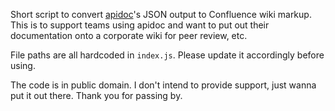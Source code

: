 Short script to convert [apidoc][1]'s JSON output to Confluence wiki markup. 
This is to support teams using apidoc and want to put out their documentation
onto a corporate wiki for peer review, etc.

File paths are all hardcoded in `index.js`. Please update it accordingly
before using.

The code is in public domain. I don't intend to provide support, just wanna
put it out there. Thank you for passing by.

[1]: http://apidocjs.com
